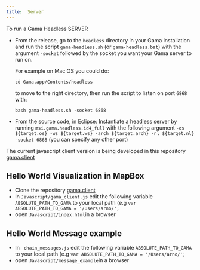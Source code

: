 ```yaml
---
title:  Server
---
```


To run a Gama Headless SERVER

- From the release, go to the `headless` directory in your Gama installation and run the script `gama-headless.sh` (or `gama-headless.bat`) with the argument `-socket` followed by the socket you want your Gama server to run on.

    For example on Mac OS you could do:

    ```
    cd Gama.app/Contents/headless
    ```

    to move to the right directory, then run the script to listen on port `6868` with:

    ```
    bash gama-headless.sh -socket 6868
    ```

- From the source code, in Eclipse: 
Instantiate a headless server by running ```msi.gama.headless.id4_full``` with the following argument ```-os ${target.os} -ws ${target.ws} -arch ${target.arch} -nl ${target.nl} -socket 6868``` (you can specify any other port)



The current javascript client version is being developed in this repository [gama.client](https://github.com/gama-platform/gama.client)

## Hello World Visualization in MapBox
- Clone the repository [gama.client](https://github.com/gama-platform/gama.client)
- In ```Javascript/gama_client.js``` edit the following variable ```ABSOLUTE_PATH_TO_GAMA``` to your local path (e.g ```var ABSOLUTE_PATH_TO_GAMA = '/Users/arno/';``` 
- open ```Javascript/index.html```in a browser

## Hello World Message example 
- In ``` chain_messages.js``` edit the following variable ```ABSOLUTE_PATH_TO_GAMA``` to your local path (e.g ```var ABSOLUTE_PATH_TO_GAMA = '/Users/arno/';``` 
- open ```Javascript/message_example```in a browser

 